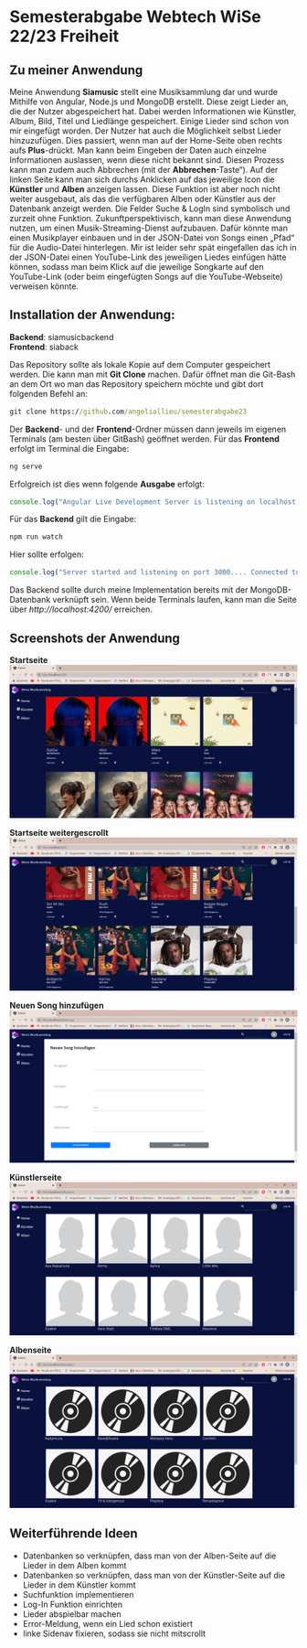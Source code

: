# Semesterabgabe Webtech WiSe 22/23 Freiheit
## Zu meiner Anwendung

Meine Anwendung **Siamusic** stellt eine Musiksammlung dar und wurde Mithilfe von Angular, Node.js und MongoDB erstellt. Diese zeigt Lieder an, die der Nutzer abgespeichert hat. Dabei werden Informationen wie Künstler, Album, Bild, Titel und Liedlänge gespeichert. Einige Lieder sind schon von mir eingefügt worden. Der Nutzer hat auch die Möglichkeit selbst Lieder hinzuzufügen. Dies passiert, wenn man auf der Home-Seite oben rechts aufs **Plus**-drückt. Man kann beim Eingeben der Daten auch einzelne Informationen auslassen, wenn diese nicht bekannt sind. Diesen Prozess kann man zudem auch Abbrechen (mit der **Abbrechen**-Taste“). Auf der linken Seite kann man sich durchs Anklicken auf das jeweilige Icon die **Künstler** und **Alben** anzeigen lassen. Diese Funktion ist aber noch nicht weiter ausgebaut, als das die verfügbaren Alben oder Künstler aus der Datenbank anzeigt werden. Die Felder Suche & LogIn sind symbolisch und zurzeit ohne Funktion. Zukunftperspektivisch, kann man diese Anwendung nutzen, um einen Musik-Streaming-Dienst aufzubauen. Dafür könnte man einen Musikplayer einbauen und in der JSON-Datei von Songs einen „Pfad“ für die Audio-Datei hinterlegen. Mir ist leider sehr spät eingefallen das ich in der JSON-Datei einen YouTube-Link des jeweiligen Liedes einfügen hätte können, sodass man beim Klick auf die jeweilige Songkarte auf den YouTube-Link (oder beim eingefügten Songs auf die YouTube-Webseite) verweisen könnte.

## Installation der Anwendung:
**Backend**: siamusicbackend <br>
**Frontend**: siaback <br>

Das Repository sollte als lokale Kopie auf dem Computer gespeichert werden. Die kann man mit **Git Clone** machen. Dafür öffnet man die Git-Bash an dem Ort wo man das Repository speichern möchte und gibt dort folgenden Befehl an:
```cmd
git clone https://github.com/angeliallieu/semesterabgabe23
```

Der **Backend**- und der **Frontend**-Ordner müssen dann jeweils im eigenen Terminals (am besten über GitBash) geöffnet werden. 
Für das **Frontend** erfolgt im Terminal die Eingabe: 
```cmd
ng serve
```

Erfolgreich ist dies wenn folgende **Ausgabe** erfolgt:
```ts
console.log("Angular Live Development Server is listening on localhost:4200, open your browser on http://localhost:4200/ √ Compiled successfully.")
```

Für das **Backend** gilt die Eingabe:
```cmd
npm run watch
```
Hier sollte erfolgen:
```ts
console.log("Server started and listening on port 3000.... Connected to DB")
```

Das Backend sollte durch meine Implementation bereits mit der MongoDB-Datenbank verknüpft sein.
Wenn beide Terminals laufen, kann man die Seite über *http://localhost:4200/* erreichen.



## Screenshots der Anwendung
**Startseite**
<img src="/siaback/src/assets/appbilder/Bild1.png" alt="Startseite" title="Startseite">

**Startseite weitergescrollt**
<img src="/siaback/src/assets/appbilder/Bild2.png" alt="Startseite2" title="Startseite2">

**Neuen Song hinzufügen**
<img src="/siaback/src/assets/appbilder/Bild3.png" alt="CreateSong" title="CreateSong">

**Künstlerseite**
<img src="/siaback/src/assets/appbilder/Bild4.png" alt="Künstler" title="Künstler">

**Albenseite**
<img src="/siaback/src/assets/appbilder/Bild5.png" alt="Alben" title="Alben">


## Weiterführende Ideen
- Datenbanken so verknüpfen, dass man von der Alben-Seite auf die Lieder in dem Alben kommt   
- Datenbanken so verknüpfen, dass man von der Künstler-Seite auf die Lieder in dem Künstler kommt
- Suchfunktion implementieren
- Log-In Funktion einrichten
- Lieder abspielbar machen
- Error-Meldung, wenn ein Lied schon existiert   
- linke Sidenav fixieren, sodass sie nicht mitscrollt

